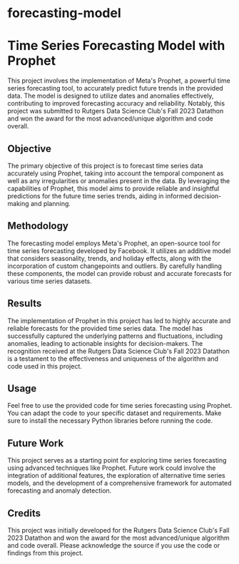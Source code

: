 # forecasting-model
# Time Series Forecasting Model with Prophet

This project involves the implementation of Meta's Prophet, a powerful time series forecasting tool, to accurately predict future trends in the provided data. The model is designed to utilize dates and anomalies effectively, contributing to improved forecasting accuracy and reliability. Notably, this project was submitted to Rutgers Data Science Club's Fall 2023 Datathon and won the award for the most advanced/unique algorithm and code overall.

## Objective
The primary objective of this project is to forecast time series data accurately using Prophet, taking into account the temporal component as well as any irregularities or anomalies present in the data. By leveraging the capabilities of Prophet, this model aims to provide reliable and insightful predictions for the future time series trends, aiding in informed decision-making and planning.

## Methodology
The forecasting model employs Meta's Prophet, an open-source tool for time series forecasting developed by Facebook. It utilizes an additive model that considers seasonality, trends, and holiday effects, along with the incorporation of custom changepoints and outliers. By carefully handling these components, the model can provide robust and accurate forecasts for various time series datasets.

## Results
The implementation of Prophet in this project has led to highly accurate and reliable forecasts for the provided time series data. The model has successfully captured the underlying patterns and fluctuations, including anomalies, leading to actionable insights for decision-makers. The recognition received at the Rutgers Data Science Club's Fall 2023 Datathon is a testament to the effectiveness and uniqueness of the algorithm and code used in this project.

## Usage
Feel free to use the provided code for time series forecasting using Prophet. You can adapt the code to your specific dataset and requirements. Make sure to install the necessary Python libraries before running the code.

## Future Work
This project serves as a starting point for exploring time series forecasting using advanced techniques like Prophet. Future work could involve the integration of additional features, the exploration of alternative time series models, and the development of a comprehensive framework for automated forecasting and anomaly detection.

## Credits
This project was initially developed for the Rutgers Data Science Club's Fall 2023 Datathon and won the award for the most advanced/unique algorithm and code overall. Please acknowledge the source if you use the code or findings from this project.
